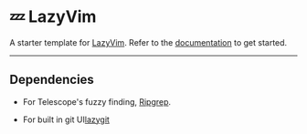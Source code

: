 # 💤 LazyVim

A starter template for [LazyVim](https://github.com/LazyVim/LazyVim).
Refer to the [documentation](https://lazyvim.github.io/installation) to get started.

---

## Dependencies

- For Telescope's fuzzy finding, [Ripgrep]('https://github.com/BurntSushi/ripgrep').

- For built in git UI[lazygit]('https://github.com/jesseduffield/lazygit')
